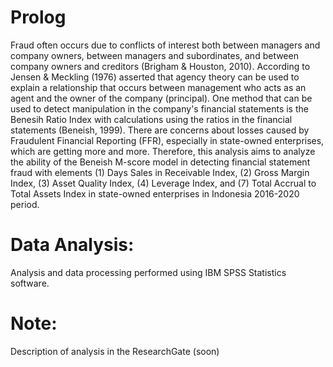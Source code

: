 # Prolog
Fraud often occurs due to conflicts of interest both between managers and company owners, between managers and subordinates, and between company owners and creditors (Brigham & Houston, 2010). According to Jensen & Meckling (1976) asserted that agency theory can be used to explain a relationship that occurs between management who acts as an agent and the owner of the company (principal). One method that can be used to detect manipulation in the company's financial statements is the Benesih Ratio Index with calculations using the ratios in the financial statements (Beneish, 1999). There are concerns about losses caused by Fraudulent Financial Reporting (FFR), especially in state-owned enterprises, which are getting more and more. Therefore, this analysis aims to analyze the ability of the Beneish M-score model in detecting financial statement fraud with elements (1) Days Sales in Receivable Index, (2) Gross Margin Index, (3) Asset Quality Index, (4) Leverage Index, and (7) Total Accrual to Total Assets Index in state-owned enterprises in Indonesia 2016-2020 period.
# Data Analysis:
Analysis and data processing performed using IBM SPSS Statistics software.
# Note:
Description of analysis in the ResearchGate (soon)
